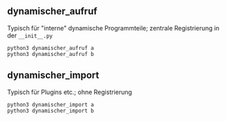 dynamischer\_aufruf
-------------------

Typisch für "interne" dynamische Programmteile; zentrale Registrierung in der `__init__.py`

```
python3 dynamischer_aufruf a
python3 dynamischer_aufruf b
```

dynamischer\_import
-------------------

Typisch für Plugins etc.; ohne Registrierung

```
python3 dynamischer_import a
python3 dynamischer_import b
```
